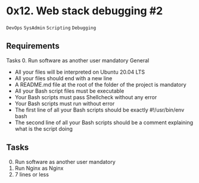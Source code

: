 # 0x12. Web stack debugging #2
`DevOps`
`SysAdmin`
`Scripting`
`Debugging`

## Requirements
Tasks
0. Run software as another user
mandatory
General
- All your files will be interpreted on Ubuntu 20.04 LTS
- All your files should end with a new line
- A README.md file at the root of the folder of the project is mandatory
- All your Bash script files must be executable
- Your Bash scripts must pass Shellcheck without any error
- Your Bash scripts must run without error
- The first line of all your Bash scripts should be exactly #!/usr/bin/env bash
- The second line of all your Bash scripts should be a comment explaining what is the script doing

## Tasks
0. Run software as another user
mandatory
1. Run Nginx as Nginx
2. 7 lines or less
